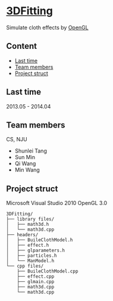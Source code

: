 # [3DFitting](http://www.baidu.com)

Simulate cloth effects by [OpenGL](http://www.opengl.org/)

## Content

 - [Last time](#last-time)
 - [Team members](#team-members)
 - [Project struct](#project-struct)

## Last time
2013.05 - 2014.04

## Team members
CS, NJU
 - Shunlei Tang
 - Sun Min
 - Qi Wang
 - Min Wang

## Project struct
Microsoft Visual Studio 2010
OpenGL 3.0
```
3DFitting/
├── library files/
│   ├── math3d.h
│   └── math3d.cpp
├── headers/
│   ├── BuileClothModel.h
│   ├── effect.h
│   ├── glparameters.h
│   ├── particles.h
│   └── ManModel.h
└── cpp files/
    ├── BuileClothModel.cpp
    ├── effect.cpp
    ├── glmain.cpp
    ├── math3d.cpp
    └── math3d.cpp
```
